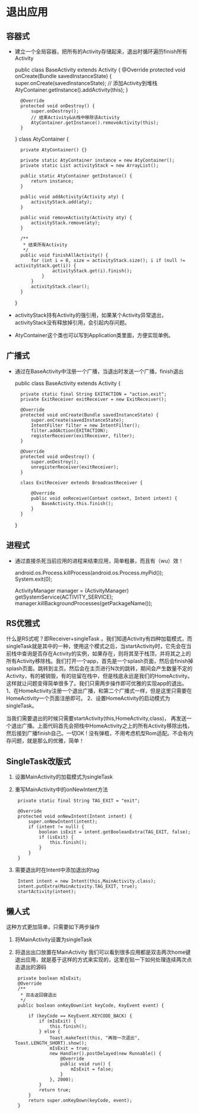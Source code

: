 # 退出应用

## 容器式
- 建立一个全局容器，把所有的Activity存储起来，退出时循环遍历finish所有Activity

    
    public class BaseActivity extends Activity {
        @Override
        protected void onCreate(Bundle savedInstanceState) {
            super.onCreate(savedInstanceState);
            // 添加Activity到堆栈
            AtyContainer.getInstance().addActivity(this);
        }
     
        @Override
        protected void onDestroy() {
            super.onDestroy();
            // 结束Activity&从栈中移除该Activity
            AtyContainer.getInstance().removeActivity(this);
        }
     
    }
    class AtyContainer {
     
        private AtyContainer() {}
     
        private static AtyContainer instance = new AtyContainer();
        private static List activityStack = new ArrayList();
     
        public static AtyContainer getInstance() {
            return instance;
        }
     
        public void addActivity(Activity aty) {
            activityStack.add(aty);
        }
     
        public void removeActivity(Activity aty) {
            activityStack.remove(aty);
        }
     
        /**
         * 结束所有Activity
         */
        public void finishAllActivity() {
            for (int i = 0, size = activityStack.size(); i if (null != activityStack.get(i)) {
                    activityStack.get(i).finish();
                }
            }
            activityStack.clear();
        }
     
    }
- activityStack持有Activity的强引用，如果某个Activity异常退出，activityStack没有释放掉引用，会引起内存问题。
- AtyContainer这个类也可以写到Application类里面，方便实现单例。


## 广播式
- 通过在BaseActivity中注册一个广播，当退出时发送一个广播，finish退出


    public class BaseActivity extends Activity {
     
        private static final String EXITACTION = "action.exit";
        private ExitReceiver exitReceiver = new ExitReceiver();
     
        @Override
        protected void onCreate(Bundle savedInstanceState) {
            super.onCreate(savedInstanceState);
            IntentFilter filter = new IntentFilter();
            filter.addAction(EXITACTION);
            registerReceiver(exitReceiver, filter);
        }
     
        @Override
        protected void onDestroy() {
            super.onDestroy();
            unregisterReceiver(exitReceiver);
        }
     
        class ExitReceiver extends BroadcastReceiver {
     
            @Override
            public void onReceive(Context context, Intent intent) {
                BaseActivity.this.finish();
            }
        }
    }

## 进程式
- 通过直接杀死当前应用的进程来结束应用，简单粗暴，而且有（wu）效！


    android.os.Process.killProcess(android.os.Process.myPid());
    System.exit(0);
    
    ActivityManager manager = (ActivityManager) getSystemService(ACTIVITY_SERVICE);
    manager.killBackgroundProcesses(getPackageName());
## RS优雅式

什么是RS式呢？即Receiver+singleTask 。我们知道Activity有四种加载模式，而singleTask就是其中的一种，使用这个模式之后，当startActivity时，它先会在当前栈中查询是否存在Activity的实例，如果存在，则将其至于栈顶，并将其之上的所有Activity移除栈。我们打开一个app，首先是一个splash页面，然后会finish掉splash页面。跳转到主页。然后会在主页进行N次的跳转，期间会产生数量不定的Activity，有的被销毁，有的驻留在栈中，但是栈底永远是我们的HomeActivity。这样就让问题变得简单很多了。我们只需两步操作即可优雅的实现app的退出。 1、在HomeActivity注册一个退出广播，和第二个广播式一样，但是这里只需要在HomeActivity一个页面注册即可。 2、设置HomeActivity的启动模式为singleTask。

当我们需要退出的时候只需要startActivity(this,HomeActivity,class)， 再发送一个退出广播。上面代码首先会把栈中HomeActivity之上的所有Activity移除出栈，然后接到广播finish自己。一切OK ! 没有弹框，不用考虑机型Rom适配。不会有内存问题，就是那么的优雅，简单！

## SingleTask改版式

1. 设置MainActivity的加载模式为singleTask
2. 重写MainActivity中的onNewIntent方法
    
        private static final String TAG_EXIT = "exit";
     
        @Override
        protected void onNewIntent(Intent intent) {
            super.onNewIntent(intent);
            if (intent != null) {
                boolean isExit = intent.getBooleanExtra(TAG_EXIT, false);
                if (isExit) {
                    this.finish();
                }
            }
        }

3. 需要退出时在Intent中添加退出的tag

        Intent intent = new Intent(this,MainActivity.class);
        intent.putExtra(MainActivity.TAG_EXIT, true);
        startActivity(intent);

## 懒人式
这种方式更加简单，只需要如下两步操作
1. 将MainActivity设置为singleTask
2. 将退出出口放置在MainActivity
我们可以看到很多应用都是双击两次home键退出应用，就是基于这样的方式来实现的，这里在贴一下如何处理连续两次点击退出的源码
    
        private boolean mIsExit;
        @Override
        /**
         * 双击返回键退出
         */
        public boolean onKeyDown(int keyCode, KeyEvent event) {
        
            if (keyCode == KeyEvent.KEYCODE_BACK) {
                if (mIsExit) {
                    this.finish();
                } else {
                    Toast.makeText(this, "再按一次退出", Toast.LENGTH_SHORT).show();
                    mIsExit = true;
                    new Handler().postDelayed(new Runnable() {
                        @Override
                        public void run() {
                            mIsExit = false;
                        }
                    }, 2000);
                }
                return true;
            }
            return super.onKeyDown(keyCode, event);
        }


